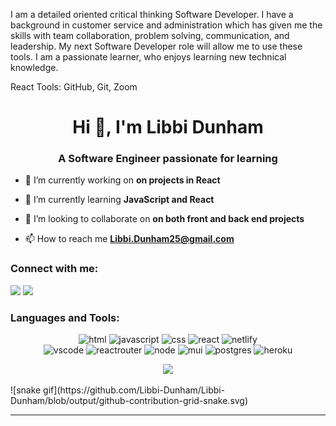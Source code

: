 I am a detailed oriented critical thinking Software Developer. I have a background in customer service and administration which has given me the skills with team collaboration, problem solving, communication, and leadership. My next Software Developer role will allow me to use these tools. I am a passionate learner, who enjoys learning new technical knowledge.

React Tools: GitHub, Git, Zoom

<h1 align="center">Hi 👋, I'm Libbi Dunham</h1>
<h3 align="center">A Software Engineer passionate for learning</h3>

- 🔭 I’m currently working on **on projects in React**

- 🌱 I’m currently learning **JavaScript and React**

- 👯 I’m looking to collaborate on **on both front and back end projects**

- 📫 How to reach me **Libbi.Dunham25@gmail.com**

<h3 align=“center”>Connect with me:</h3>
<div align=“center”>
  <img src="https://img.shields.io/badge/LinkedIn-0077B5?style=for-the-badge&logo=linkedin&logoColor=white)(https://www.linkedin.com/in/libbi-dunham/">
  <img src="https://img.shields.io/badge/Gmail-D14836?style=for-the-badge&logo=gmail&logoColor=white)(mailto:libbi.dunham25@gmail.com">

<h3 align=“center”>Languages and Tools:</h3>
<p align="center">
  <img src="https://img.shields.io/badge/HTML5-E34F26?style=for-the-badge&logo=html5&logoColor=white" alt="html" />
  <img src="https://img.shields.io/badge/JavaScript-F7DF1E?style=for-the-badge&logo=javascript&logoColor=black" alt="javascript" />
  <img src="https://img.shields.io/badge/CSS-239120?&style=for-the-badge&logo=css3&logoColor=white" alt="css" />
  <img src="https://img.shields.io/badge/React-20232A?style=for-the-badge&logo=react&logoColor=61DAFB" alt="react" />
<img src="https://img.shields.io/badge/Netlify-00C7B7?style=for-the-badge&logo=netlify&logoColor=white" alt="netlify" />
  <br>
<img src="https://camo.githubusercontent.com/42ada9cc774b9d2b4cf35691820a881d70657ae42c3a074f00c7e9add6352361/68747470733a2f2f696d672e736869656c64732e696f2f62616467652f56697375616c5f53747564696f5f436f64652d3030373844343f7374796c653d666f722d7468652d6261646765266c6f676f3d76697375616c25323073747564696f253230636f6465266c6f676f436f6c6f723d7768697465" alt="vscode" />
<img src="https://img.shields.io/badge/React_Router-CA4245?style=for-the-badge&logo=react-router&logoColor=white" alt="reactrouter" />
<img src="https://img.shields.io/badge/Node.js-43853D?style=for-the-badge&logo=node.js&logoColor=white" alt="node" />
<img src="https://img.shields.io/badge/Material--UI-0081CB?style=for-the-badge&logo=material-ui&logoColor=white" alt="mui" />
<img src="https://img.shields.io/badge/PostgreSQL-316192?style=for-the-badge&logo=postgresql&logoColor=white" alt="postgres" />
<img src="https://img.shields.io/badge/Heroku-430098?style=for-the-badge&logo=heroku&logoColor=white" alt="heroku" />

<p align= "center">
<img height= "150" src="https://github-readme-stats.vercel.app/api?username=libbi-dunham&theme=blueberry&show_icons=true&include_all_commits=true" />
</p>
 ![snake gif](https://github.com/Libbi-Dunham/Libbi-Dunham/blob/output/github-contribution-grid-snake.svg)
<hr>


